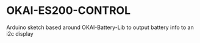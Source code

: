 # OKAI-ES200-CONTROL
Arduino sketch based around OKAI-Battery-Lib to output battery info to an i2c display
